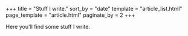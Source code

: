 +++
title = "Stuff I write."
sort_by = "date"
template = "article_list.html"
page_template = "article.html"
paginate_by = 2
+++

Here you'll find some stuff I write.
